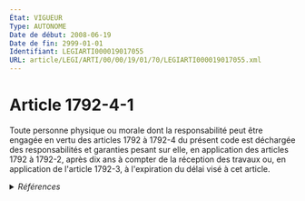 ```yaml
---
État: VIGUEUR
Type: AUTONOME
Date de début: 2008-06-19
Date de fin: 2999-01-01
Identifiant: LEGIARTI000019017055
URL: article/LEGI/ARTI/00/00/19/01/70/LEGIARTI000019017055.xml
---
```


<h1>Article 1792-4-1</h1>

Toute personne physique ou morale dont la responsabilité peut être engagée en
vertu des articles 1792 à 1792-4 du présent code est déchargée des
responsabilités et garanties pesant sur elle, en application des articles 1792 à
1792-2, après dix ans à compter de la réception des travaux ou, en application
de l'article 1792-3, à l'expiration du délai visé à cet article.


<details>
  <summary><em>Références</em></summary>

  <h2>Articles faisant référence à l'article</h2>
  
  <ul>
    <li>
      <a href="https://legal.tricoteuses.fr//redirection/LEGIARTI000006447723?vers=git&vers=legifrance">Code civil - article 2270 AUTONOME TRANSFERE, en vigueur du 1979-01-01 au 2008-06-19</a> CONCORDE source
    </li>
    <li>
      <a href="https://legal.tricoteuses.fr//redirection/LEGIARTI000006443534?vers=git&vers=legifrance">Code civil - article 1792-3 AUTONOME VIGUEUR, en vigueur depuis le 2005-06-09</a> CITATION cible
    </li>
    <li>
      <a href="https://legal.tricoteuses.fr//redirection/LEGIARTI000019014273?vers=git&vers=legifrance">LOI n° 2008-561 du 17 juin 2008 portant réforme de la prescription en matière civile - article 1 ENTIEREMENT_MODIF</a> CREE source
    </li>
    <li>
      <a href="https://legal.tricoteuses.fr//redirection/LEGIARTI000049101746?vers=git&vers=legifrance">Code civil - article 1792 AUTONOME MODIFIE, en vigueur du 1967-01-04 au 1979-01-01</a> CITATION cible
    </li>
    <li>
      <a href="https://legal.tricoteuses.fr//redirection/LEGIARTI000006443533?vers=git&vers=legifrance">Code civil - article 1792-3 AUTONOME MODIFIE, en vigueur du 1979-01-01 au 2005-06-09</a> CITATION cible
    </li>
    <li>
      <a href="https://legal.tricoteuses.fr//redirection/LEGIARTI000019017057?vers=git&vers=legifrance">Code civil - article 2270 AUTONOME VIGUEUR, en vigueur depuis le 2008-06-19</a> CONCORDE source
    </li>
    <li>
      <a href="https://legal.tricoteuses.fr//redirection/LEGIARTI000006443502?vers=git&vers=legifrance">Code civil - article 1792 AUTONOME VIGUEUR, en vigueur depuis le 1979-01-01</a> CITATION cible
    </li>
    <li>
      <a href="https://legal.tricoteuses.fr//redirection/LEGIARTI000006447722?vers=git&vers=legifrance">Code civil - article 2270 AUTONOME MODIFIE, en vigueur du 1967-07-01 au 1979-01-01</a> CONCORDE source
    </li>
  </ul>
  
  <h2>Références faites par l'article</h2>
  
  <ul>
    <li>
      1967-03-17 CITATION cible <a href="https://legal.tricoteuses.fr//redirection/LEGIARTI000042078751?vers=git&vers=legifrance">Décret n°67-223 du 17 mars 1967 pris pour l'application de la loi n° 65-557 du 10 juillet 1965 fixant le statut de la copropriété des immeubles bâtis - article 28 AUTONOME VIGUEUR, en vigueur depuis le 2020-07-04</a>
    </li>
    <li>
      2008-06-17 CREE cible <a href="https://legal.tricoteuses.fr//redirection/LEGIARTI000019014273?vers=git&vers=legifrance">LOI n° 2008-561 du 17 juin 2008 portant réforme de la prescription en matière civile - article 1 ENTIEREMENT_MODIF</a>
    </li>
    <li>
      2999-01-01 CITATION source <a href="https://legal.tricoteuses.fr//redirection/LEGIARTI000006443502?vers=git&vers=legifrance">Code civil - article 1792 AUTONOME VIGUEUR, en vigueur depuis le 1979-01-01</a>
    </li>
    <li>
      2999-01-01 CITATION source <a href="https://legal.tricoteuses.fr//redirection/LEGIARTI000006443533?vers=git&vers=legifrance">Code civil - article 1792-3 AUTONOME MODIFIE, en vigueur du 1979-01-01 au 2005-06-09</a>
    </li>
    <li>
      2999-01-01 CONCORDE cible <a href="https://legal.tricoteuses.fr//redirection/LEGIARTI000006447723?vers=git&vers=legifrance">Code civil - article 2270 AUTONOME TRANSFERE, en vigueur du 1979-01-01 au 2008-06-19</a>
    </li>
    <li>
      2999-01-01 CITATION cible <a href="https://legal.tricoteuses.fr//redirection/LEGIARTI000021046566?vers=git&vers=legifrance">Code de la construction et de l'habitation - article L111-20 AUTONOME ABROGE, en vigueur du 2009-05-14 au 2021-07-01</a>
    </li>
    <li>
      2999-01-01 CITATION cible <a href="https://legal.tricoteuses.fr//redirection/LEGIARTI000020616437?vers=git&vers=legifrance">Code de la construction et de l'habitation - article L111-24 AUTONOME ABROGE, en vigueur du 2009-05-14 au 2021-07-01</a>
    </li>
    <li>
      2999-01-01 CITATION cible <a href="https://legal.tricoteuses.fr//redirection/LEGIARTI000020616431?vers=git&vers=legifrance">Code de la construction et de l'habitation - article L111-33 AUTONOME ABROGE, en vigueur du 2009-05-14 au 2021-07-01</a>
    </li>
    <li>
      2999-01-01 CITATION cible <a href="https://legal.tricoteuses.fr//redirection/LEGIARTI000031010272?vers=git&vers=legifrance">Code des assurances - article L243-2 AUTONOME VIGUEUR, en vigueur depuis le 2015-08-08</a>
    </li>
  </ul>
</details>
